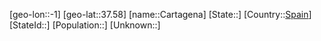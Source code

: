 ﻿---
location: [37.58,-1]
type: City
tags:
- geo/City


SpocWebEntityId: 29495
isDeleted: false
confidential: public

---
[geo-lon::-1]
[geo-lat::37.58]
[name::Cartagena]
[State::]
[Country::[Spain](geo/Continent/Europe/Spain.md)]
[StateId::]
[Population::]
[Unknown::]


